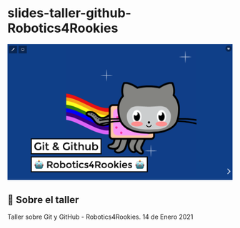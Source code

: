 # slides-taller-github-Robotics4Rookies

![poster](assets/poster.png)

## 🤔 Sobre el taller
Taller sobre Git y GitHub - Robotics4Rookies. 14 de Enero 2021